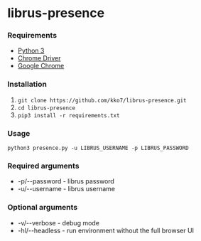 # librus-presence

### Requirements

* [Python 3](https://www.python.org/)
* [Chrome Driver](https://sites.google.com/a/chromium.org/chromedriver/downloads)
* [Google Chrome](https://www.google.com/chrome/)

### Installation
1. `git clone https://github.com/kko7/librus-presence.git`
2. `cd librus-presence`
3. `pip3 install -r requirements.txt`

### Usage
`python3 presence.py -u LIBRUS_USERNAME -p LIBRUS_PASSWORD`

### Required arguments
* -p/--password - librus password
* -u/--username - librus username

### Optional arguments
* -v/--verbose - debug mode
* -hl/--headless - run environment without the full browser UI
